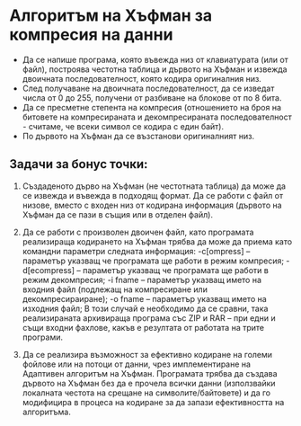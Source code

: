 # Алгоритъм на Хъфман за компресия на данни

- Да се напише програма, която въвежда низ от клавиатурата (или от файл), построява
честотна таблица и дървото на Хъфман и извежда двоичната последователност, която
кодира оригиналния низ. 
- След получаване на двоичната последователност, да се
изведат числа от 0 до 255, получени от разбиване на блокове от по 8 бита. 
- Да се пресметне степента на компресия (отношението на броя на битовете на
компресираната и декомпресираната последователност - считаме, че всеки символ се
кодира с един байт).
- По дървото на Хъфман да се възстанови оригиналният низ.

## Задачи за бонус точки:

1. Създаденото дърво на Хъфман (не честотната таблица) да може да се извежда
и въвежда в подходящ формат. Да се работи с файл от низове, вместо с входен
низ от кодирана информация (дървото на Хъфман да се пази в същия или в
отделен файл).

2. Да се работи с произволен двоичен файл, като програмата реализираща
кодирането на Хъфман трябва да може да приема като командни параметри
следната информация:
-c[ompress] – параметър указващ че програмата ще работи в режим компресия;
-d[ecompress] – параметър указващ че програмата ще работи в режим
декомпресия;
-i fname – параметър указващ името на входния файл (подлежащ на
компресиране или декомпресираиране);
-o fname – параметър указващ името на изходния файл;
В този случай е необходимо да се сравни, така реализираната архивираща
програма със ZIP и RAR – при едни и същи входни фахлове, какъв е резултата
от работата на трите програми.

3. Да се реализира възможност за ефективно кодиране на големи фойлове или на
потоци от данни, чрез имплементиране на Адаптивен алгоритъм на Хъфман.
Програмата трябва да създава дървото на Хъфман без да е прочела всички
данни (използвайки локалната честота на срещане на символите/байтовете) и
да го модифицира в процеса на кодиране за да запази ефективността на
алгоритъма.